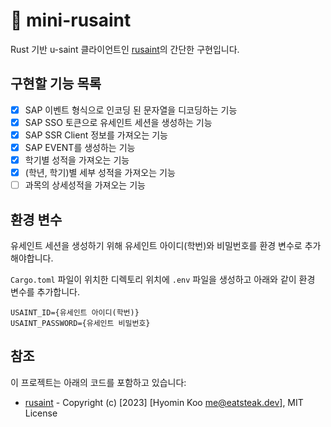 # 🦀 mini-rusaint
Rust 기반 u-saint 클라이언트인 [rusaint](https://github.com/EATSTEAK/rusaint)의 간단한 구현입니다.

## 구현할 기능 목록
- [x] SAP 이벤트 형식으로 인코딩 된 문자열을 디코딩하는 기능
- [x] SAP SSO 토큰으로 유세인트 세션을 생성하는 기능
- [x] SAP SSR Client 정보를 가져오는 기능
- [x] SAP EVENT를 생성하는 기능
- [x] 학기별 성적을 가져오는 기능
- [x] (학년, 학기)별 세부 성적을 가져오는 기능 
- [ ] 과목의 상세성적을 가져오는 기능

## 환경 변수
유세인트 세션을 생성하기 위해 유세인트 아이디(학번)와 비밀번호를 환경 변수로 추가해야합니다.

`Cargo.toml` 파일이 위치한 디렉토리 위치에 `.env` 파일을 생성하고 아래와 같이 환경 변수를 추가합니다.

```
USAINT_ID={유세인트 아이디(학번)}
USAINT_PASSWORD={유세인트 비밀번호}
```

## 참조
이 프로젝트는 아래의 코드를 포함하고 있습니다:
- [rusaint](https://github.com/EATSTEAK/rusaint) - Copyright (c) [2023] [Hyomin Koo <me@eatsteak.dev>], MIT License